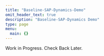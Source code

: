 ```yaml
---
title: "Baseline-SAP-Dynamics-Demo"
omit_header_text: true
description: "Baseline-SAP-Dynamics Demo"
type: page
menu:
  main: {}
---
```



Work in Progress. Check Back Later.
